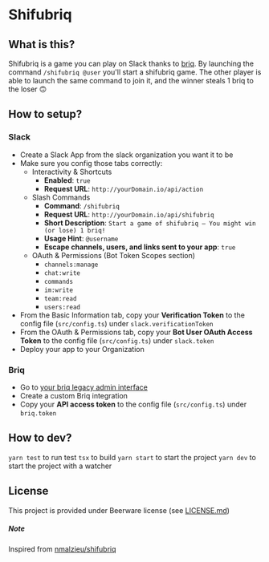 # Shifubriq

## What is this?

Shifubriq is a game you can play on Slack thanks to [briq](https://www.givebriq.com/). By launching the command `/shifubriq @user` you'll start a shifubriq game.
The other player is able to launch the same command to join it, and the winner steals 1 briq to the loser 🙃

## How to setup?

### Slack

- Create a Slack App from the slack organization you want it to be
- Make sure you config those tabs correctly:
  - Interactivity & Shortcuts
    - **Enabled**: `true`
    - **Request URL**: `http://yourDomain.io/api/action`
  - Slash Commands
    - **Command**: `/shifubriq`
    - **Request URL**: `http://yourDomain.io/api/shifubriq`
    - **Short Description**: `Start a game of shifubriq — You might win (or lose) 1 briq!`
    - **Usage Hint**: `@username`
    - **Escape channels, users, and links sent to your app**: `true`
  - OAuth & Permissions (Bot Token Scopes section)
    - `channels:manage`
    - `chat:write`
    - `commands`
    - `im:write`
    - `team:read`
    - `users:read`
- From the Basic Information tab, copy your **Verification Token** to the config file (`src/config.ts`) under `slack.verificationToken`
- From the OAuth & Permissions tab, copy your **Bot User OAuth Access Token** to the config file (`src/config.ts`) under `slack.token`
- Deploy your app to your Organization

### Briq

- Go to [your briq legacy admin interface](https://api.givebriq.com/legacy/admin/apps)
- Create a custom Briq integration
- Copy your **API access token** to the config file (`src/config.ts`) under `briq.token`


## How to dev?

`yarn test` to run test
`tsx` to build
`yarn start` to start the project
`yarn dev` to start the project with a watcher


## License
This project is provided under Beerware license (see [LICENSE.md](LICENSE.md))

##### Note
Inspired from [nmalzieu/shifubriq](https://github.com/nmalzieu/shifubriq)
